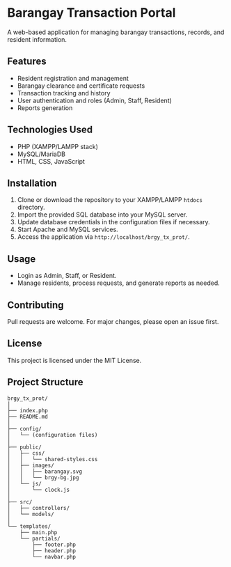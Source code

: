 # Barangay Transaction Portal

A web-based application for managing barangay transactions, records, and resident information.

## Features

- Resident registration and management
- Barangay clearance and certificate requests
- Transaction tracking and history
- User authentication and roles (Admin, Staff, Resident)
- Reports generation

## Technologies Used

- PHP (XAMPP/LAMPP stack)
- MySQL/MariaDB
- HTML, CSS, JavaScript

## Installation

1. Clone or download the repository to your XAMPP/LAMPP `htdocs` directory.
2. Import the provided SQL database into your MySQL server.
3. Update database credentials in the configuration files if necessary.
4. Start Apache and MySQL services.
5. Access the application via `http://localhost/brgy_tx_prot/`.

## Usage

- Login as Admin, Staff, or Resident.
- Manage residents, process requests, and generate reports as needed.

## Contributing

Pull requests are welcome. For major changes, please open an issue first.

## License

This project is licensed under the MIT License.

## Project Structure
```
brgy_tx_prot/
│
├── index.php
├── README.md
│
├── config/
│   └── (configuration files)
│
├── public/
│   ├── css/
│   │   └── shared-styles.css
│   ├── images/
│   │   ├── barangay.svg
│   │   └── brgy-bg.jpg
│   └── js/
│       └── clock.js
│
├── src/
│   ├── controllers/
│   └── models/
│
└── templates/
    ├── main.php
    └── partials/
        ├── footer.php
        ├── header.php
        └── navbar.php
```